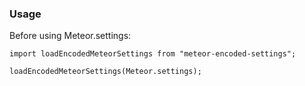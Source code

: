 ### Usage

Before using Meteor.settings:

```
import loadEncodedMeteorSettings from "meteor-encoded-settings";

loadEncodedMeteorSettings(Meteor.settings);
```